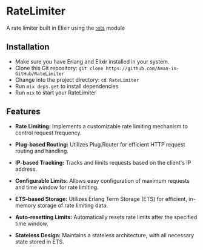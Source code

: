 # RateLimiter

A rate limiter built in Elixir using the [:ets](https://www.erlang.org/doc/apps/stdlib/ets.html) module

## Installation

- Make sure you have Erlang and Elixir installed in your system.
- Clone this Git repository: `git clone https://github.com/Aman-in-GitHub/RateLimiter`
- Change into the project directory: `cd RateLimiter`
- Run `mix deps.get` to install dependencies
- Run `mix` to start your RateLimiter

## Features

- **Rate Limiting:** Implements a customizable rate limiting mechanism to control request frequency.

- **Plug-based Routing:** Utilizes Plug.Router for efficient HTTP request routing and handling.

- **IP-based Tracking:** Tracks and limits requests based on the client's IP address.

- **Configurable Limits:** Allows easy configuration of maximum requests and time window for rate limiting.

- **ETS-based Storage:** Utilizes Erlang Term Storage (ETS) for efficient, in-memory storage of rate limiting data.

- **Auto-resetting Limits:** Automatically resets rate limits after the specified time window.

- **Stateless Design:** Maintains a stateless architecture, with all necessary state stored in ETS.
